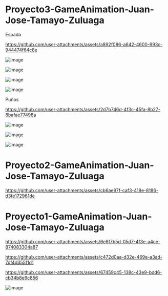 # Proyecto3-GameAnimation-Juan-Jose-Tamayo-Zuluaga


Espada

https://github.com/user-attachments/assets/a892f086-a642-4600-993c-944474f64c8e

![image](https://github.com/user-attachments/assets/0c4df8dd-c1d7-47cb-bc44-e631f38da3d9)

![image](https://github.com/user-attachments/assets/4c6462fc-5f45-4998-986e-d60a04d49ce1)

![image](https://github.com/user-attachments/assets/2c523b6c-ec5e-4933-92ca-f8e2bccd850a)

![image](https://github.com/user-attachments/assets/0ecbef15-6130-48cb-a60c-b21168cd0e3e)


Puños

https://github.com/user-attachments/assets/2d7b746d-4f3c-45fa-8b27-8bafae77498a


![image](https://github.com/user-attachments/assets/24b9c97d-5edd-4b20-bf40-f4f956cc9381)

![image](https://github.com/user-attachments/assets/97ed5da9-0e5d-473f-b156-832497db28ed)

![image](https://github.com/user-attachments/assets/2145648e-fccf-41aa-9af7-213a17501302)

# Proyecto2-GameAnimation-Juan-Jose-Tamayo-Zuluaga



https://github.com/user-attachments/assets/cb6ae97f-caf3-418e-8186-d3fe172961de




# Proyecto1-GameAnimation-Juan-Jose-Tamayo-Zuluaga
 


https://github.com/user-attachments/assets/6e8f7b5d-05d7-4f3e-a4ce-874083304a87



https://github.com/user-attachments/assets/c472d0aa-d32e-469e-a3ad-7df4d355f1d1



https://github.com/user-attachments/assets/67459c45-138c-43e9-bdd6-cb34b8e9c856

![image](https://github.com/user-attachments/assets/a4c212db-c431-4590-af5d-254c16a40192)
